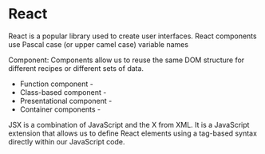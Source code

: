 # React
<p>React is a popular library used to create user interfaces. React components use Pascal case (or upper camel case) variable names</p>
<p>Component: Components allow us to reuse the same DOM structure for different recipes or different sets of data.</p>
<ul>
    <li>Function component - </li>
    <li>Class-based component - </li>
    <li>Presentational component - </li>
    <li>Container components - </li>
</ul>
<p>JSX is a combination of JavaScript and the X from XML. It is a JavaScript extension that allows us to define React elements using a tag-based syntax directly within our JavaScript code.</p>
